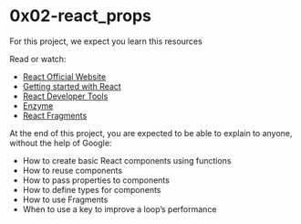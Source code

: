 # 0x02-react_props

For this project, we expect you learn this resources

Read or watch:
- [React Official Website](https://intranet.alxswe.com/rltoken/XY-3QaRU8GcLgridCcoi3w)
- [Getting started with React](https://intranet.alxswe.com/rltoken/ASa6F8XX2jbBmfw0Ka4DtQ)
- [React Developer Tools](https://intranet.alxswe.com/rltoken/2vQpS-pQNQ474_yClKpi2w)
- [Enzyme](https://intranet.alxswe.com/rltoken/qsgGsN2WTikhObfGDALAeA)
- [React Fragments](https://intranet.alxswe.com/rltoken/AnYmWGZ8hVMZ0sE8pjQoEg)

At the end of this project, you are expected to be able to explain to anyone, without the help of Google:

- How to create basic React components using functions
- How to reuse components
- How to pass properties to components
- How to define types for components
- How to use Fragments
- When to use a key to improve a loop’s performance